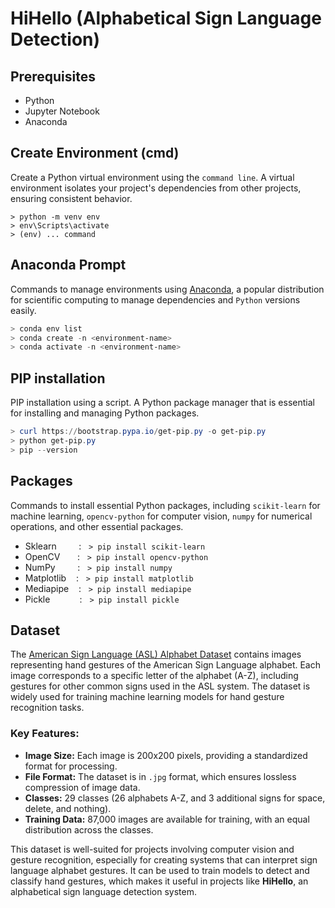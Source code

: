 # HiHello (Alphabetical Sign Language Detection)

## Prerequisites
- Python
- Jupyter Notebook
- Anaconda

## Create Environment (cmd)
Create a Python virtual environment using the `command line`. A virtual environment isolates your project's dependencies from other projects, ensuring consistent behavior.
```shell
> python -m venv env
> env\Scripts\activate
> (env) ... command
```

## Anaconda Prompt
Commands to manage environments using [Anaconda](https://www.anaconda.com/download), a popular distribution for scientific computing to manage dependencies and `Python` versions easily.
```powershell
> conda env list
> conda create -n <environment-name>
> conda activate -n <environment-name>
```

## PIP installation
PIP installation using a script. A Python package manager that is essential for installing and managing Python packages.
```powershell
> curl https://bootstrap.pypa.io/get-pip.py -o get-pip.py
> python get-pip.py
> pip --version
```

## Packages
Commands to install essential Python packages, including `scikit-learn` for machine learning, `opencv-python` for computer vision, `numpy` for numerical operations, and other essential packages.

- Sklearn &nbsp;&nbsp;&nbsp;&nbsp;&nbsp;&nbsp;&nbsp;&nbsp;:&nbsp;&nbsp;&nbsp;`> pip install scikit-learn`
- OpenCV &nbsp;&nbsp;&nbsp;&nbsp;&nbsp;&nbsp;:&nbsp;&nbsp;&nbsp;`> pip install opencv-python`
- NumPy &nbsp;&nbsp;&nbsp;&nbsp;&nbsp;&nbsp;&nbsp;&nbsp;:&nbsp;&nbsp;&nbsp;`> pip install numpy`
- Matplotlib &nbsp;&nbsp;&nbsp;:&nbsp;&nbsp;&nbsp;`> pip install matplotlib`
- Mediapipe &nbsp;&nbsp;&nbsp;:&nbsp;&nbsp;&nbsp;`> pip install mediapipe`
- Pickle &nbsp;&nbsp;&nbsp;&nbsp;&nbsp;&nbsp;&nbsp;&nbsp;&nbsp;&nbsp;&nbsp;:&nbsp;&nbsp;&nbsp;`> pip install pickle`

## Dataset

The [American Sign Language (ASL) Alphabet Dataset](https://www.kaggle.com/datasets/debashishsau/aslamerican-sign-language-aplhabet-dataset/data) contains images representing hand gestures of the American Sign Language alphabet. Each image corresponds to a specific letter of the alphabet (A-Z), including gestures for other common signs used in the ASL system. The dataset is widely used for training machine learning models for hand gesture recognition tasks.

### Key Features:
- **Image Size:** Each image is 200x200 pixels, providing a standardized format for processing.
- **File Format:** The dataset is in `.jpg` format, which ensures lossless compression of image data.
- **Classes:** 29 classes (26 alphabets A-Z, and 3 additional signs for space, delete, and nothing).
- **Training Data:** 87,000 images are available for training, with an equal distribution across the classes.

This dataset is well-suited for projects involving computer vision and gesture recognition, especially for creating systems that can interpret sign language alphabet gestures. It can be used to train models to detect and classify hand gestures, which makes it useful in projects like **HiHello**, an alphabetical sign language detection system.